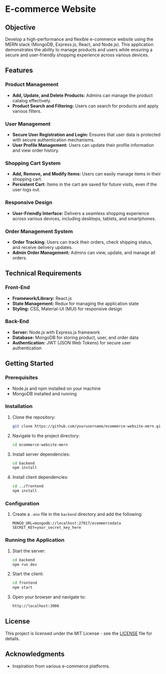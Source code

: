 # E-commerce Website

## Objective
Develop a high-performance and flexible e-commerce website using the MERN stack (MongoDB, Express.js, React, and Node.js). This application demonstrates the ability to manage products and users while ensuring a secure and user-friendly shopping experience across various devices.

## Features

### Product Management
- **Add, Update, and Delete Products:** Admins can manage the product catalog effectively.
- **Product Search and Filtering:** Users can search for products and apply various filters.

### User Management
- **Secure User Registration and Login:** Ensures that user data is protected with secure authentication mechanisms.
- **User Profile Management:** Users can update their profile information and view order history.

### Shopping Cart System
- **Add, Remove, and Modify Items:** Users can easily manage items in their shopping cart.
- **Persistent Cart:** Items in the cart are saved for future visits, even if the user logs out.

### Responsive Design
- **User-Friendly Interface:** Delivers a seamless shopping experience across various devices, including desktops, tablets, and smartphones.

### Order Management System
- **Order Tracking:** Users can track their orders, check shipping status, and receive delivery updates.
- **Admin Order Management:** Admins can view, update, and manage all orders.


## Technical Requirements

### Front-End
- **Framework/Library:** React.js
- **State Management:** Redux for managing the application state
- **Styling:** CSS, Material-UI (MUI) for responsive design

### Back-End
- **Server:** Node.js with Express.js framework
- **Database:** MongoDB for storing product, user, and order data
- **Authentication:** JWT (JSON Web Tokens) for secure user authentication


## Getting Started

### Prerequisites
- Node.js and npm installed on your machine
- MongoDB installed and running

### Installation

1. Clone the repository:
    ```sh
    git clone https://github.com/yourusername/ecommerce-website-mern.git
    ```

2. Navigate to the project directory:
    ```sh
    cd ecommerce-website-mern
    ```

3. Install server dependencies:
    ```sh
    cd backend
    npm install
    ```

4. Install client dependencies:
    ```sh
    cd ../frontend
    npm install
    ```

### Configuration
1. Create a `.env` file in the `backend` directory and add the following:
    ```env
   MONGO_URL=mongodb://localhost:27017/ecommercedata
   SECRET_KEY=your_secret_key_here
    ```

### Running the Application
1. Start the server:
    ```sh
    cd backend
    npm run dev
    ```

2. Start the client:
    ```sh
    cd frontend
    npm start
    ```

3. Open your browser and navigate to:
    ```sh
    http://localhost:3000
    ```

## License
This project is licensed under the MIT License - see the [LICENSE](LICENSE) file for details.

## Acknowledgments
- Inspiration from various e-commerce platforms.

